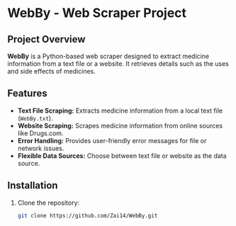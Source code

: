 # WebBy - Web Scraper Project

## Project Overview
**WebBy** is a Python-based web scraper designed to extract medicine information from a text file or a website. It retrieves details such as the uses and side effects of medicines.

## Features
- **Text File Scraping:** Extracts medicine information from a local text file (`WebBy.txt`).
- **Website Scraping:** Scrapes medicine information from online sources like Drugs.com.
- **Error Handling:** Provides user-friendly error messages for file or network issues.
- **Flexible Data Sources:** Choose between text file or website as the data source.

## Installation

1. Clone the repository:
   ```bash
   git clone https://github.com/Zai14/WebBy.git
